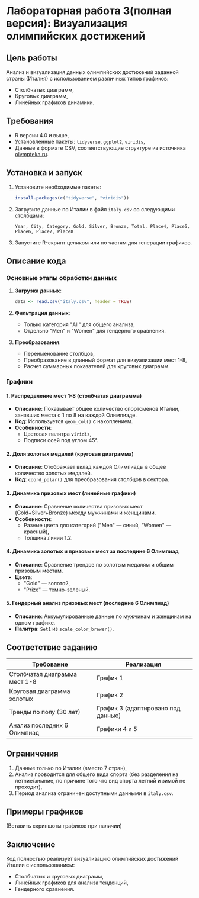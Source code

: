 # Лабораторная работа 3(полная версия): Визуализация олимпийских достижений

## Цель работы
Анализ и визуализация данных олимпийских достижений заданной страны (Италия) с использованием различных типов графиков:
- Столбчатых диаграмм,
- Круговых диаграмм,
- Линейных графиков динамики.

## Требования
- R версии 4.0 и выше,
- Установленные пакеты: `tidyverse`, `ggplot2`, `viridis`,
- Данные в формате CSV, соответствующие структуре из источника [olympteka.ru](http://olympteka.ru).

## Установка и запуск
1. Установите необходимые пакеты:
   ```R
   install.packages(c("tidyverse", "viridis"))
   ```

2. Загрузите данные по Италии в файл `italy.csv` со следующими столбцами:
   ```
   Year, City, Category, Gold, Silver, Bronze, Total, Place4, Place5, Place6, Place7, Place8
   ```

3. Запустите R-скрипт целиком или по частям для генерации графиков.

## Описание кода

### Основные этапы обработки данных
1. **Загрузка данных**:
   ```R
   data <- read.csv("italy.csv", header = TRUE)
   ```

2. **Фильтрация данных**:
   - Только категория "All" для общего анализа,
   - Отдельно "Men" и "Women" для гендерного сравнения.

3. **Преобразования**:
   - Переименование столбцов,
   - Преобразование в длинный формат для визуализации мест 1-8,
   - Расчет суммарных показателей для круговых диаграмм.

### Графики

#### 1. Распределение мест 1-8 (столбчатая диаграмма)
- **Описание**: Показывает общее количество спортсменов Италии, занявших места с 1 по 8 на каждой Олимпиаде.
- **Код**: Используется `geom_col()` с накоплением.
- **Особенности**: 
  - Цветовая палитра `viridis`,
  - Подписи осей под углом 45°.

#### 2. Доля золотых медалей (круговая диаграмма)
- **Описание**: Отображает вклад каждой Олимпиады в общее количество золотых медалей.
- **Код**: `coord_polar()` для преобразования столбцов в сектора.

#### 3. Динамика призовых мест (линейные графики)
- **Описание**: Сравнение количества призовых мест (Gold+Silver+Bronze) между мужчинами и женщинами.
- **Особенности**: 
  - Разные цвета для категорий ("Men" — синий, "Women" — красный),
  - Толщина линии 1.2.

#### 4. Динамика золотых и призовых мест за последние 6 Олимпиад
- **Описание**: Сравнение трендов по золотым медалям и общим призовым местам.
- **Цвета**: 
  - "Gold" — золотой,
  - "Prize" — темно-зеленый.

#### 5. Гендерный анализ призовых мест (последние 6 Олимпиад)
- **Описание**: Аккумулированные данные по мужчинам и женщинам на одном графике.
- **Палитра**: `Set1` из `scale_color_brewer()`.

## Соответствие заданию
| Требование                    | Реализация                         |
|-------------------------------|------------------------------------|
| Столбчатая диаграмма мест 1-8 | График 1                           |
| Круговая диаграмма золотых    | График 2                           |
| Тренды по полу (30 лет)       | График 3 (адаптировано под данные) |
| Анализ последних 6 Олимпиад   | Графики 4 и 5                      |

## Ограничения
1. Данные только по Италии (вместо 7 стран),
2. Анализ проводится для общего вида спорта (без разделения на летние/зимние, по причине того что вид спорта летний и зимой не проходит),
3. Период анализа ограничен доступными данными в `italy.csv`.

## Примеры графиков
(Вставить скриншоты графиков при наличии)

## Заключение
Код полностью реализует визуализацию олимпийских достижений Италии с использованием:
- Столбчатых и круговых диаграмм,
- Линейных графиков для анализа тенденций,
- Гендерного сравнения.
